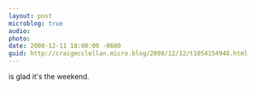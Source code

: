 ```yaml
---
layout: post
microblog: true
audio: 
photo: 
date: 2008-12-11 18:00:00 -0600
guid: http://craigmcclellan.micro.blog/2008/12/12/t1054154948.html
---
```

is glad it's the weekend.
